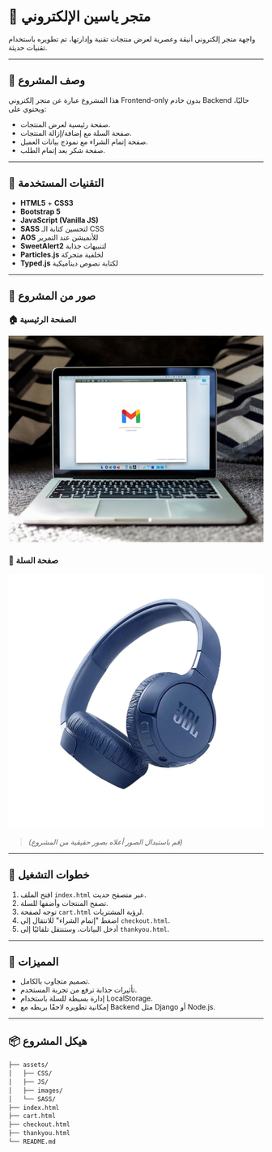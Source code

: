 # 🛒 متجر ياسين الإلكتروني

واجهة متجر إلكتروني أنيقة وعصرية لعرض منتجات تقنية وإدارتها، تم تطويره باستخدام تقنيات حديثة.

---

## 📌 وصف المشروع
هذا المشروع عبارة عن متجر إلكتروني Frontend-only بدون خادم Backend حاليًا، ويحتوي على:
- صفحة رئيسية لعرض المنتجات.
- صفحة السلة مع إضافة/إزالة المنتجات.
- صفحة إتمام الشراء مع نموذج بيانات العميل.
- صفحة شكر بعد إتمام الطلب.

---

## 🧰 التقنيات المستخدمة
- **HTML5** + **CSS3**  
- **Bootstrap 5**
- **JavaScript (Vanilla JS)**
- **SASS** لتحسين كتابة الـ CSS
- **AOS** للأنميشن عند التمرير
- **SweetAlert2** لتنبيهات جذابة
- **Particles.js** لخلفية متحركة
- **Typed.js** لكتابة نصوص ديناميكية

---

## 📸 صور من المشروع

### 🏠 الصفحة الرئيسية
![الصفحة الرئيسية](assets/images/lab.jpg)

### 🛒 صفحة السلة
![السلة](assets/images/headphones.jpg)

> *(قم باستبدال الصور أعلاه بصور حقيقية من المشروع)*

---

## 🚀 خطوات التشغيل

1. افتح الملف `index.html` عبر متصفح حديث.
2. تصفح المنتجات وأضفها للسلة.
3. توجه لصفحة `cart.html` لرؤية المشتريات.
4. اضغط "إتمام الشراء" للانتقال إلى `checkout.html`.
5. أدخل البيانات، وستنتقل تلقائيًا إلى `thankyou.html`.

---

## 📝 المميزات
- تصميم متجاوب بالكامل.
- تأثيرات جذابة ترفع من تجربة المستخدم.
- إدارة بسيطة للسلة باستخدام LocalStorage.
- إمكانية تطويره لاحقًا بربطه مع Backend مثل Django أو Node.js.

---

## 📦 هيكل المشروع
```bash
├── assets/
│   ├── CSS/
│   ├── JS/
│   ├── images/
│   └── SASS/
├── index.html
├── cart.html
├── checkout.html
├── thankyou.html
└── README.md

